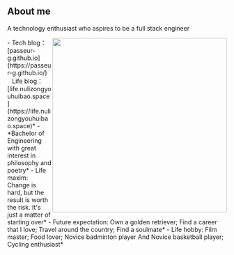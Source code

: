 ## About me
A technology enthusiast who aspires to be a full stack engineer

<img align="right" src="https://pic.imgdb.cn/item/6604d92c9f345e8d03020005.jpg" height="400">
- Tech blog：[passeur-g.github.io](https://passeur-g.github.io/) &ensp; Life blog：[life.nulizongyouhuibao.space](https://life.nulizongyouhuibao.space)*
- &ensp;*Bachelor of Engineering with great interest in philosophy and poetry*
- Life maxim: Change is hard, but the result is worth the risk. It's just a matter of starting over*
- Future expectation: Own a golden retriever; Find a career that I love; Travel around the country; Find a soulmate*
- Life hobby: Film master; Food lover; Novice badminton player And Novice basketball player; Cycling enthusiast*
